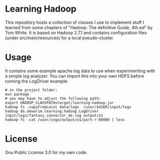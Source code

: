 # Learning Hadoop

This repository hosts a collection of classes I use to implement stuff I learned from some chapters of "Hadoop: The 
definitive Guide, 4th.ed" by Tom White. It is based on Hadoop 2.7.1 and contains configuration files (under 
src/main/resources) for a local pseudo-cluster.

# Usage

It contains some example apache log data to use when experimenting with a simple log analyzer. You can import this
into your own HDFS before running the LogDriver example:

    # in the project folder:
    mvn package
    # you may have to adjust the following path:
    export HADOOP_CLASSPATH=target/learning-hadoop.jar
    hadoop fs -copyFromLocal data/logs  /user/$USER/input/logs
    hadoop de.dewarim.learning.hadoop.LogDriver input/logs/fantasy_connector_de.log output/o1
    hadoop fs -cat /user/ingo/output/o1/part-r-00000 | less

# License
 
Gnu Public License 3.0 for my own code.
 

